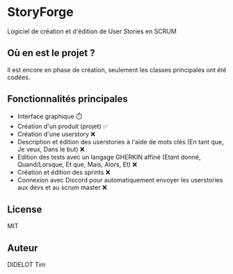 # StoryForge
Logiciel de création et d'édition de User Stories en SCRUM

## Où en est le projet ?
Il est encore en phase de création, seulement les classes principales ont été codées.

## Fonctionnalités principales
- Interface graphique ⏱️
- Création d'un produit (projet) ✅
- Création d'une userstory ❌
- Description et édition des userstories à l'aide de mots clés (En tant que, Je veux, Dans le but) ❌ 
- Edition des tests avec un langage GHERKIN affiné (Etant donné, Quand/Lorsque, Et que, Mais, Alors, Et) ❌
- Création et édition des sprints ❌
- Connexion avec Discord pour automatiquement envoyer les userstories aux devs et au scrum master ❌ 

## License
MIT

## Auteur
DIDELOT Tim
